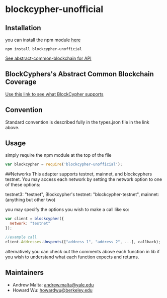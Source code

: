 # blockcypher-unofficial

## Installation

you can install the npm module <a href="https://www.npmjs.com/package/blockcypher-unofficial">here</a>

```
npm install blockcypher-unofficial
```

<a href="https://github.com/blockai/abstract-common-blockchain">See abstract-common-blockchain for API</a>

## BlockCyphers's Abstract Common Blockchain Coverage 
  <a href="http://abstract-common-blockchain.herokuapp.com"> Use this link to see what BlockCypher supports </a>


## Convention

Standard convention is described fully in the types.json file in the link above.

## Usage

simply require the npm module at the top of the file
```javascript
var blockcypher = require('blockcypher-unofficial');
```
##Networks
This adapter supports testnet, mainnet, and blockcyphers testnet. You may access each network by setting the network option to 
one of these options:

testnet3: "testnet",
Blockcypher's testnet: "blockcypher-testnet",
mainnet: (anything but other two)

you may specify the options you wish to make a call like so:

```javascript
var client = blockcypher({
  network: "testnet"
});

//example call
client.Addresses.Unspents(["address 1", "address 2", ...], callback);
```

alternatively you can check out the comments above each function in lib if you wish to understand what each function expects and returns.

## Maintainers
* Andrew Malta: andrew.malta@yale.edu
* Howard Wu: howardwu@berkeley.edu



